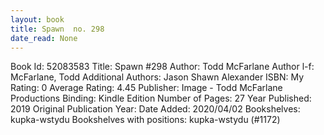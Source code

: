 ```yaml
---
layout: book
title: Spawn  no. 298
date_read: None
---
```


Book Id: 52083583
Title: Spawn #298
Author: Todd McFarlane
Author l-f: McFarlane, Todd
Additional Authors: Jason Shawn Alexander
ISBN: 
My Rating: 0
Average Rating: 4.45
Publisher: Image - Todd McFarlane Productions
Binding: Kindle Edition
Number of Pages: 27
Year Published: 2019
Original Publication Year: 
Date Added: 2020/04/02
Bookshelves: kupka-wstydu
Bookshelves with positions: kupka-wstydu (#1172)


